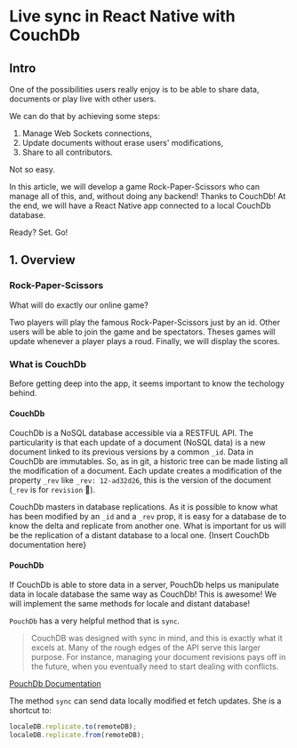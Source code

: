 # Live sync in React Native with CouchDb

## Intro

One of the possibilities users really enjoy is to be able to share data, documents or play live with other users.

We can do that by achieving some steps:

1. Manage Web Sockets connections,
2. Update documents without erase users' modifications,
3. Share to all contributors.

Not so easy.

In this article, we will develop a game Rock-Paper-Scissors who can manage all of this, and, without doing any backend! Thanks to CouchDb! At the end, we will have a React Native app connected to a local CouchDb database.

Ready? Set. Go!

## 1. Overview

### Rock-Paper-Scissors

What will do exactly our online game?

Two players will play the famous Rock-Paper-Scissors just by an id. Other users will be able to join the game and be spectators. Theses games will update whenever a player plays a roud. Finally, we will display the scores.

### What is CouchDb

Before getting deep into the app, it seems important to know the techology behind.

#### CouchDb

CouchDb is a NoSQL database accessible via a RESTFUL API. The particularity is that each update of a document (NoSQL data) is a new document linked to its previous versions by a common `_id`. Data in CouchDb are immutables. So, as in git, a historic tree can be made listing all the modification of a document. Each update creates a modification of the property `_rev` like `_rev: 12-ad32d26`, this is the version of the document (`_rev` is for `revision` 🤫).

CouchDb masters in database replications. As it is possible to know what has been modified by an `_id` and a `_rev` prop, it is easy for a database de to know the delta and replicate from another one. What is important for us will be the replication of a distant database to a local one.
{Insert CouchDb documentation here}

#### PouchDb

If CouchDb is able to store data in a server, PouchDb helps us manipulate data in locale database the same way as CouchDb! This is awesome! We will implement the same methods for locale and distant database!

`PouchDb` has a very helpful method that is `sync`.

> CouchDB was designed with sync in mind, and this is exactly what it excels at. Many of the rough edges of the API serve this larger purpose. For instance, managing your document revisions pays off in the future, when you eventually need to start dealing with conflicts.

[PouchDb Documentation](https://pouchdb.com/guides/replication.html)

The method `sync` can send data locally modified et fetch updates. She is a shortcut to:

```js
localeDB.replicate.to(remoteDB);
localeDB.replicate.from(remoteDB);
```
